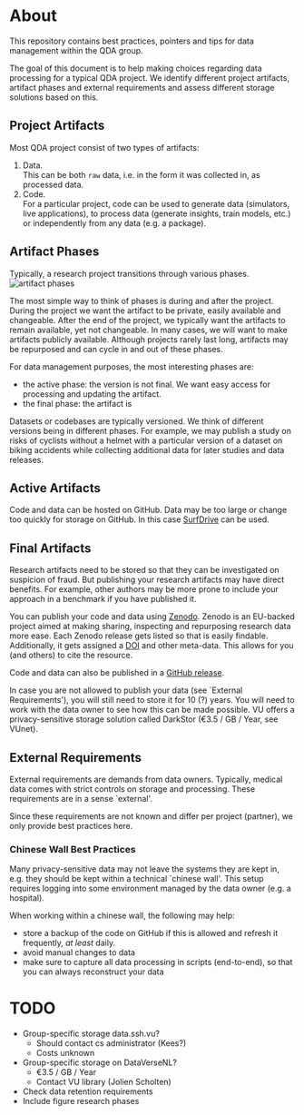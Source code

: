 # About
This repository contains best practices, pointers and tips for data management within the QDA
group.

The goal of this document is to help making choices regarding data processing for a typical QDA project.
We identify different project artifacts, artifact phases and external requirements and assess
different storage solutions based on this.

## Project Artifacts
Most QDA project consist of two types of artifacts:
 1. Data.  
    This can be both `raw` data, i.e. in the form it was collected in, as processed data.
 2. Code.  
    For a particular project, code can be used to generate data (simulators, live applications),
    to process data (generate insights, train models, etc.) or independently from any data (e.g. a
    package).

## Artifact Phases
Typically, a research project transitions through various phases.
![artifact
phases](https://raw.githubusercontent.com/VU-QDA/data-management/main/artifacts/research-cycle/research-cycle.png?token=AAW5FRAUA47LQ4WKVKWHVHS7VFVJO)

The most simple way to think of phases is during and after the project. During the project we want
the artifact to be private, easily available and changeable. After the end of the project, we
typically want the artifacts to remain available, yet not changeable. In many cases, we will want
to make artifacts publicly available. Although projects rarely last long, artifacts may be
repurposed and can cycle in and out of these phases.

For data management purposes, the most interesting phases are:
 * the active phase: the version is not final. We want easy access for processing and updating the
   artifact. 
 * the final phase: the artifact is 

Datasets or codebases are typically versioned. We think of different versions being in different
phases. For example, we may publish a study on risks of cyclists without a helmet with a
particular version of a dataset on biking accidents while collecting additional data for later
studies and data releases.


## Active Artifacts
Code and data can be hosted on GitHub. Data may be too large or change too quickly for storage on
GitHub. In this case
[SurfDrive](https://www.surf.nl/en/surfdrive-store-and-share-your-files-securely-in-the-cloud) can
be used.

## Final Artifacts
Research artifacts need to be stored so that they can be investigated on suspicion of fraud. But
publishing your research artifacts may have direct benefits. For example, other authors may be more
prone to include your approach in a benchmark if you have published it.

You can publish your code and data using [Zenodo](https://zenodo.org/). Zenodo is an EU-backed
project aimed at making sharing, inspecting and repurposing research data more ease. Each Zenodo
release gets listed so that is easily findable. Additionally, it gets assigned a
[DOI](http://www.doi.org/) and other meta-data. This allows for you (and others) to cite the resource.
 
Code and data can also be published in a [GitHub
release](https://github.blog/2013-07-02-release-your-software/).

In case you are not allowed to publish your data (see `External Requirements'), you will still
need to store it for 10 (?) years. You will need to work with the data owner to see how this can
be made possible. VU offers a privacy-sensitive storage solution called DarkStor (€3.5 / GB /
Year, see VUnet).

## External Requirements
External requirements are demands from data owners. Typically, medical data comes with strict
controls on storage and processing. These requirements are in a sense `external'.

Since these requirements are not known and differ per project (partner), we only provide best
practices here.

### Chinese Wall Best Practices
Many privacy-sensitive data may not leave the systems they are kept in, e.g. they should be kept
within a technical `chinese wall'. This setup requires logging into some environment managed by
the data owner (e.g. a hospital).

When working within a chinese wall, the following may help:
* store a backup of the code on GitHub if this is allowed and refresh it frequently, *at least*
  daily.
* avoid manual changes to data
* make sure to capture all data processing in scripts (end-to-end), so that  
  you can always reconstruct your data


# TODO
* Group-specific storage data.ssh.vu?
  * Should contact cs administrator (Kees?)
  * Costs unknown
* Group-specific storage on DataVerseNL?
  * €3.5 / GB / Year
  * Contact VU library (Jolien Scholten)
* Check data retention requirements
* Include figure research phases


